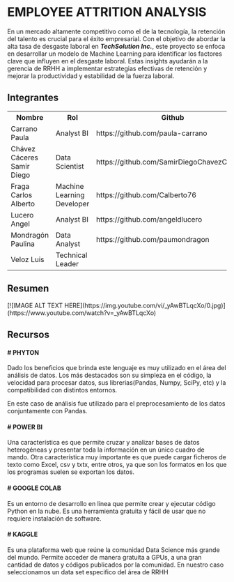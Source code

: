 
# EMPLOYEE ATTRITION ANALYSIS

En un mercado altamente competitivo como el de la tecnología, la retención del talento es crucial para el éxito empresarial. Con el objetivo de abordar la alta tasa de desgaste laboral en **_TechSolution Inc._**, este proyecto se enfoca en desarrollar un modelo de Machine Learning para identificar los factores clave que influyen en el desgaste laboral. Estas insights ayudarán a la gerencia de RRHH a implementar estrategias efectivas de retención y mejorar la productividad y estabilidad de la fuerza laboral.

<h2> Integrantes</h2>
<table align="center">
<tr>
<th>Nombre</th>
<th>Rol</th>
<th>Github</th>
</tr>
  <tr>
    <td>Carrano Paula</td>
    <td>Analyst BI</td>
    <td>https://github.com/paula-carrano</td>
  </tr>
  <tr>
    <td>Chávez Cáceres Samir Diego </td>
    <td>Data Scientist</td>
    <td>https://github.com/SamirDiegoChavezCaceres</td>
  </tr>
  <tr>
    <td>Fraga Carlos Alberto</td>
    <td>Machine Learning Developer</td>
    <td>https://github.com/Calberto76</td>
  </tr>
  <tr>
    <td>Lucero Angel</td>
    <td>Analyst BI</td>
    <td>https://github.com/angeldlucero</td>
  </tr>
  <tr>
    <td>Mondragón Paulina</td>
    <td>Data Analyst</td>
    <td>https://github.com/paumondragon</td>
  </tr
    <tr>
    <td>Veloz Luis</td>
    <td>Technical Leader</td>
    <td></td>
  </tr>
</table>

<h2>Resumen </h2>
[![IMAGE ALT TEXT HERE](https://img.youtube.com/vi/_yAwBTLqcXo/0.jpg)](https://www.youtube.com/watch?v=_yAwBTLqcXo)

  
<h2> Recursos</h2>
  <h4> # PHYTON</h4>
  <p>Dado los beneficios que brinda este lenguaje es muy utilizado en el área del análisis de datos. Los más destacados son su simpleza en el código, la velocidad para procesar datos,
sus librerias(Pandas, Numpy, SciPy, etc) y la compatibilidad con distintos entornos. </p>
<p>En este caso de análisis fue utilizado para el preprocesamiento de los datos conjuntamente con Pandas.</p>

  <h4> # POWER BI</h4>
  <p>Una característica es que permite cruzar y analizar bases de datos heterogéneas y presentar toda la información en un único cuadro de mando. Otra característica muy importante es que puede cargar ficheros de texto como Excel, csv y txtx, entre otros, ya que son los formatos en los que los programas suelen se exportan los datos.</p>
  
  <h4> # GOOGLE COLAB </h4>
  <p> Es un entorno de desarrollo en línea que permite crear y ejecutar código Python en la nube. Es una herramienta gratuita y fácil de usar que no requiere instalación de software.</p>

  <h4> # KAGGLE</h4>
  <p>Es una plataforma web que reúne la comunidad Data Science más grande del mundo. Permite acceder de manera gratuita a GPUs, a una gran cantidad de datos y códigos publicados por la comunidad. En nuestro caso seleccionamos un data set especifico del área de RRHH</p>
